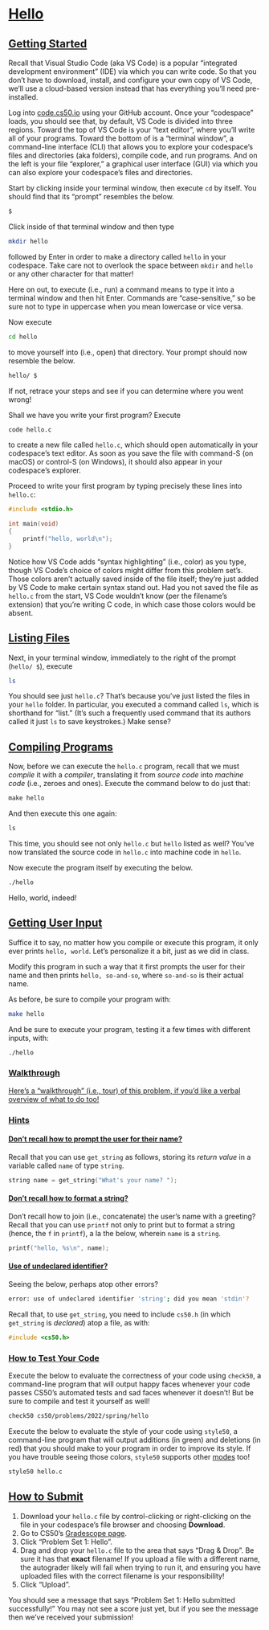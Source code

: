 # [Hello](https://cs50.harvard.edu/college/2022/spring/psets/1/hello/#hello)

## [Getting Started](https://cs50.harvard.edu/college/2022/spring/psets/1/hello/#getting-started)

Recall that Visual Studio Code (aka VS Code) is a popular “integrated development environment” (IDE) via which you can write code. So that  you don’t have to download, install, and configure your own copy of VS  Code, we’ll use a cloud-based version instead that has everything you’ll need pre-installed.

Log into [code.cs50.io](https://code.cs50.io/) using your  GitHub account. Once your “codespace” loads, you should see that, by  default, VS Code is divided into three regions. Toward the top of VS  Code is your “text editor”, where you’ll write all of your programs.  Toward the bottom of is a “terminal window”, a command-line interface  (CLI) that allows you to explore your codespace’s files and directories  (aka folders), compile code, and run programs. And on the left is your  file “explorer,” a graphical user interface (GUI) via which you can also explore your codespace’s files and directories.

Start by clicking inside your terminal window, then execute `cd` by itself. You should find that its “prompt” resembles the below.

```bash
$
```

Click inside of that terminal window and then type

```bash
mkdir hello
```

followed by Enter in order to make a directory called `hello` in your codespace. Take care not to overlook the space between `mkdir` and `hello` or any other character for that matter!

Here on out, to execute (i.e., run) a command means to type it into a terminal window and then hit Enter. Commands are “case-sensitive,” so  be sure not to type in uppercase when you mean lowercase or vice versa.

Now execute

```bash
cd hello
```

to move yourself into (i.e., open) that directory. Your prompt should now resemble the below.

```bash
hello/ $
```

If not, retrace your steps and see if you can determine where you went wrong!

Shall we have you write your first program? Execute

```bash
code hello.c
```

to create a new file called `hello.c`, which should open automatically in your codespace’s text editor. As  soon as you save the file with command-S (on macOS) or control-S (on  Windows), it should also appear in your codespace’s explorer.

Proceed to write your first program by typing precisely these lines into `hello.c`:

```c
#include <stdio.h>

int main(void)
{
    printf("hello, world\n");
}
```

Notice how VS Code adds “syntax highlighting” (i.e., color) as you  type, though VS Code’s choice of colors might differ from this problem  set’s. Those colors aren’t actually saved inside of the file itself;  they’re just added by VS Code to make certain syntax stand out. Had you  not saved the file as `hello.c` from the start, VS Code wouldn’t know (per the filename’s extension)  that you’re writing C code, in which case those colors would be absent.

## [Listing Files](https://cs50.harvard.edu/college/2022/spring/psets/1/hello/#listing-files)

Next, in your terminal window, immediately to the right of the prompt (`hello/ $`), execute

```bash
ls
```

You should see just `hello.c`? That’s because you’ve just listed the files in your `hello` folder. In particular, you executed a command called `ls`, which is shorthand for “list.” (It’s such a frequently used command that its authors called it just `ls` to save keystrokes.) Make sense?

## [Compiling Programs](https://cs50.harvard.edu/college/2022/spring/psets/1/hello/#compiling-programs)

Now, before we can execute the `hello.c` program, recall that we must *compile* it with a *compiler*, translating it from *source code* into *machine code* (i.e., zeroes and ones). Execute the command below to do just that:

```c
make hello
```

And then execute this one again:

```c
ls
```

This time, you should see not only `hello.c` but `hello` listed as well? You’ve now translated the source code in `hello.c` into machine code in `hello`.

Now execute the program itself by executing the below.

```bash
./hello
```

Hello, world, indeed!

## [Getting User Input](https://cs50.harvard.edu/college/2022/spring/psets/1/hello/#getting-user-input)

Suffice it to say, no matter how you compile or execute this program, it only ever prints `hello, world`. Let’s personalize it a bit, just as we did in class.

Modify this program in such a way that it first prompts the user for their name and then prints `hello, so-and-so`, where `so-and-so` is their actual name.

As before, be sure to compile your program with:

```bash
make hello
```

And be sure to execute your program, testing it a few times with different inputs, with:

```bash
./hello
```

### [Walkthrough](https://cs50.harvard.edu/college/2022/spring/psets/1/hello/#walkthrough)

[Here’s a “walkthrough” (i.e., tour) of this problem, if you’d like a verbal overview of what to do too!](https://www.youtube.com/embed/wSk1KSDUEYA?modestbranding=0&amp;rel=0&amp;showinfo=0)

### [Hints](https://cs50.harvard.edu/college/2022/spring/psets/1/hello/#hints)

#### [Don’t recall how to prompt the user for their name?](https://cs50.harvard.edu/college/2022/spring/psets/1/hello/#dont-recall-how-to-prompt-the-user-for-their-name)

Recall that you can use `get_string` as follows, storing its *return value* in a variable called `name` of type `string`.

```c
string name = get_string("What's your name? ");
```

#### [Don’t recall how to format a string?](https://cs50.harvard.edu/college/2022/spring/psets/1/hello/#dont-recall-how-to-format-a-string)

Don’t recall how to join (i.e., concatenate) the user’s name with a greeting? Recall that you can use `printf` not only to print but to format a string (hence, the `f` in `printf`), a la the below, wherein `name` is a `string`.

```c
printf("hello, %s\n", name);
```

#### [Use of undeclared identifier?](https://cs50.harvard.edu/college/2022/spring/psets/1/hello/#use-of-undeclared-identifier)

Seeing the below, perhaps atop other errors?

```bash
error: use of undeclared identifier 'string'; did you mean 'stdin'?
```

Recall that, to use `get_string`, you need to include `cs50.h` (in which `get_string` is *declared*) atop a file, as with:

```c
#include <cs50.h>
```

### [How to Test Your Code](https://cs50.harvard.edu/college/2022/spring/psets/1/hello/#how-to-test-your-code)

Execute the below to evaluate the correctness of your code using `check50`, a command-line program that will output happy faces whenever your code  passes CS50’s automated tests and sad faces whenever it doesn’t! But be  sure to compile and test it yourself as well!

```bash
check50 cs50/problems/2022/spring/hello
```

Execute the below to evaluate the style of your code using `style50`, a command-line program that will output additions (in green) and  deletions (in red) that you should make to your program in order to  improve its style. If you have trouble seeing those colors, `style50` supports other [modes](https://cs50.readthedocs.io/style50/) too!

```bash
style50 hello.c
```

## [How to Submit](https://cs50.harvard.edu/college/2022/spring/psets/1/hello/#how-to-submit)

1. Download your `hello.c` file by control-clicking or right-clicking on the file in your codespace’s file browser and choosing **Download**.
2. Go to CS50’s [Gradescope page](https://www.gradescope.com/courses/336119).
3. Click “Problem Set 1: Hello”.
4. Drag and drop your `hello.c` file to the area that says “Drag & Drop”. Be sure it has that **exact** filename! If you upload a file with a different name, the autograder  likely will fail when trying to run it, and ensuring you have uploaded  files with the correct filename is your responsibility!
5. Click “Upload”.

You should see a message that says “Problem Set 1: Hello submitted  successfully!” You may not see a score just yet, but if you see the  message then we’ve received your submission!